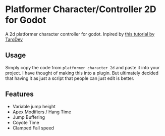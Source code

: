 # Platformer Character/Controller 2D for Godot

A 2d platformer character controller for godot. Inpired by [this tutorial by TaroDev](https://www.youtube.com/watch?v=3sWTzMsmdx8)

## Usage

Simply copy the code from `platformer_character_2d` and paste it into your project. I have thought of making this into a plugin. But ultimately decided that having it as just a script that people can just edit is better.

## Features

- Variable jump height
- Apex Modifiers / Hang Time
- Jump Buffering
- Coyote Time
- Clamped Fall speed
